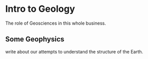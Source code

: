 # Intro to Geology

The role of Geosciences in this whole business.

## Some Geophysics

write about our attempts to understand the structure of the Earth.
